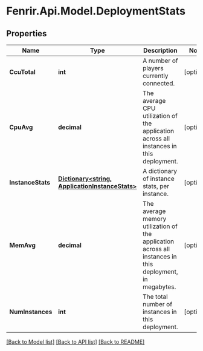 # Fenrir.Api.Model.DeploymentStats

## Properties

Name | Type | Description | Notes
------------ | ------------- | ------------- | -------------
**CcuTotal** | **int** | A number of players currently connected. | [optional] 
**CpuAvg** | **decimal** | The average CPU utilization of the application across all instances in this deployment. | [optional] 
**InstanceStats** | [**Dictionary&lt;string, ApplicationInstanceStats&gt;**](ApplicationInstanceStats.md) | A dictionary of instance stats, per instance. | [optional] 
**MemAvg** | **decimal** | The average memory utilization of the application across all instances in this deployment, in megabytes. | [optional] 
**NumInstances** | **int** | The total number of instances in this deployment. | [optional] 

[[Back to Model list]](../README.md#documentation-for-models) [[Back to API list]](../README.md#documentation-for-api-endpoints) [[Back to README]](../README.md)

